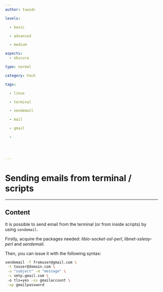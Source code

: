 ```yaml
---
author: tuwidc

levels:

  - basic

  - advanced

  - medium

aspects:
  - obscura

type: normal

category: hack

tags:

  - linux

  - terminal

  - sendemail

  - mail

  - gmail

  - 




---
```


# Sending emails from terminal / scripts

---
## Content

It is possible to send email from the terminal (or from inside scripts) by using `sendemail`.

Firstly, acquire the packages needed:
 *libio-socket-ssl-perl*,
 *libnet-ssleay-perl* and  *sendemail*.

Then, you can issue it with the following syntax: 
```bash
sendemail -f fromuser@gmail.com \
 -t touser@domain.com \
 -u "subject" -m "message" \
 -s smtp.gmail.com \ 
 -o tls=yes -xu gmailaccount \
 -xp gmailpassword 
```

 
 
 
